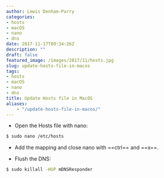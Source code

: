 ```yaml
---
author: Lewis Denham-Parry
categories:
- hosts
- macOS
- nano
- dns
date: 2017-11-17T09:34:26Z
description: ""
draft: false
featured_image: /images/2017/11/hosts.jpg
slug: update-hosts-file-in-macos
tags:
- hosts
- macOS
- nano
- dns
title: Update Hosts file in MacOS
aliases:
    - "/update-hosts-file-in-macos/"
---
```


* Open the Hosts file with nano:

```bash
$ sudo nano /etc/hosts
```

* Add the mapping and close nano with ==ctrl== and ==x==.

* Flush the DNS:

```bash
$ sudo killall -HUP mDNSResponder
```
